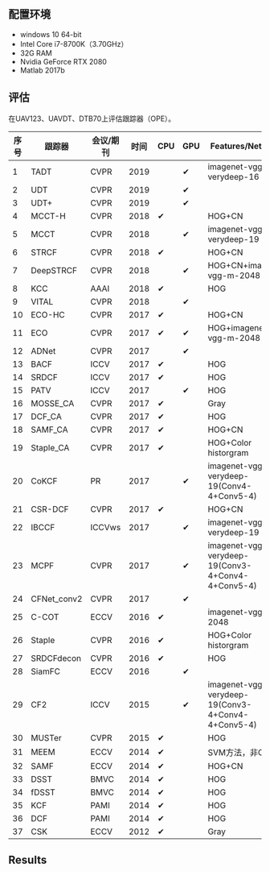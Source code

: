 ## 配置环境

- windows 10 64-bit
- Intel Core i7-8700K（3.70GHz）
- 32G RAM
- Nvidia GeForce RTX 2080
- Matlab 2017b

## 评估

在UAV123、UAVDT、DTB70上评估跟踪器（OPE）。

| 序号 | 跟踪器      | 会议/期刊 | 时间 | CPU  | GPU  | Features/Networks                                 | UAV123     | UAVDT | DTB70 |
| ---- | ----------- | --------- | ---- | ---- | ---- | ------------------------------------------------- | ---------- | ----- | ----- |
| 1    | TADT        | CVPR      | 2019 |      | ✔    | imagenet-vgg-verydeep-16                          | ✔          |       |       |
| 2    | UDT         | CVPR      | 2019 |      | ✔    |                                                   | ✔          |       |       |
| 3    | UDT+        | CVPR      | 2019 |      | ✔    |                                                   |            |       |       |
| 4    | MCCT-H      | CVPR      | 2018 | ✔    |      | HOG+CN                                            | ✔          |       |       |
| 5    | MCCT        | CVPR      | 2018 |      | ✔    | imagenet-vgg-verydeep-19                          | ✔          |       |       |
| 6    | STRCF       | CVPR      | 2018 | ✔    |      | HOG+CN                                            | ✔          |       |       |
| 7    | DeepSTRCF   | CVPR      | 2018 |      | ✔    | HOG+CN+imagenet-vgg-m-2048                        | ✔          |       |       |
| 8    | KCC         | AAAI      | 2018 | ✔    |      | HOG                                               |            |       |       |
| 9    | VITAL       | CVPR      | 2018 |      | ✔    |                                                   |            |       |       |
| 10   | ECO-HC      | CVPR      | 2017 | ✔    |      | HOG+CN                                            | ✔          |       |       |
| 11   | ECO         | CVPR      | 2017 | ✔    | ✔    | HOG+imagenet-vgg-m-2048                           | ✔(CPU+GPU) |       |       |
| 12   | ADNet       | CVPR      | 2017 |      | ✔    |                                                   |            |       |       |
| 13   | BACF        | ICCV      | 2017 | ✔    |      | HOG                                               | ✔          |       |       |
| 14   | SRDCF       | ICCV      | 2017 | ✔    |      | HOG                                               | ✔          |       |       |
| 15   | PATV        | ICCV      | 2017 |      | ✔    | HOG                                               |            |       |       |
| 16   | MOSSE_CA    | CVPR      | 2017 | ✔    |      | Gray                                              |            |       |       |
| 17   | DCF_CA      | CVPR      | 2017 | ✔    |      | HOG                                               |            |       |       |
| 18   | SAMF_CA     | CVPR      | 2017 | ✔    |      | HOG+CN                                            | ✔          |       |       |
| 19   | Staple_CA   | CVPR      | 2017 | ✔    |      | HOG+Color historgram                              | ✔          |       |       |
| 20   | CoKCF       | PR        | 2017 |      | ✔    | imagenet-vgg-verydeep-19(Conv4-4+Conv5-4)         | ✔          |       |       |
| 21   | CSR-DCF     | CVPR      | 2017 | ✔    |      | HOG+CN                                            | ✔          |       |       |
| 22   | IBCCF       | ICCVws    | 2017 |      | ✔    | imagenet-vgg-verydeep-19                          | ✔          |       |       |
| 23   | MCPF        | CVPR      | 2017 |      | ✔    | imagenet-vgg-verydeep-19(Conv3-4+Conv4-4+Conv5-4) |            |       |       |
| 24   | CFNet_conv2 | CVPR      | 2017 |      | ✔    |                                                   |            |       |       |
| 25   | C-COT       | ECCV      | 2016 | ✔    |      | imagenet-vgg-m-2048                               | ✔          |       |       |
| 26   | Staple      | CVPR      | 2016 | ✔    |      | HOG+Color historgram                              | ✔          |       |       |
| 27   | SRDCFdecon  | CVPR      | 2016 | ✔    |      | HOG                                               | ✔          |       |       |
| 28   | SiamFC      | ECCV      | 2016 |      | ✔    |                                                   |            |       |       |
| 29   | CF2         | ICCV      | 2015 |      | ✔    | imagenet-vgg-verydeep-19(Conv3-4+Conv4-4+Conv5-4) | ✔          |       |       |
| 30   | MUSTer      | CVPR      | 2015 | ✔    |      | HOG                                               |            |       |       |
| 31   | MEEM        | ECCV      | 2014 | ✔    |      | SVM方法，非CF类                                   |            |       |       |
| 32   | SAMF        | ECCV      | 2014 | ✔    |      | HOG+CN                                            | ✔          |       |       |
| 33   | DSST        | BMVC      | 2014 | ✔    |      | HOG                                               | ✔          |       |       |
| 34   | fDSST       | BMVC      | 2014 | ✔    |      | HOG                                               |            |       |       |
| 35   | KCF         | PAMI      | 2014 | ✔    |      | HOG                                               | ✔          |       |       |
| 36   | DCF         | PAMI      | 2014 | ✔    |      | HOG                                               | ✔          |       |       |
| 37   | CSK         | ECCV      | 2012 | ✔    |      | Gray                                              |            |       |       |

## Results


